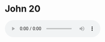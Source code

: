 # John 20

<audio controls>
  <source src="https://openbible.com/audio/hays/BSB_43_Jhn_020_H.mp3" type="audio/mp3" />
  <a href="https://openbible.com/audio/hays/BSB_43_Jhn_020_H.mp3" download="https://openbible.com/audio/hays/BSB_43_Jhn_020_H.mp3">Download MP3 audio</a>.
</audio>

<!--@include: @/bible/translations/bsb/43_jhn/verses/020.md-->